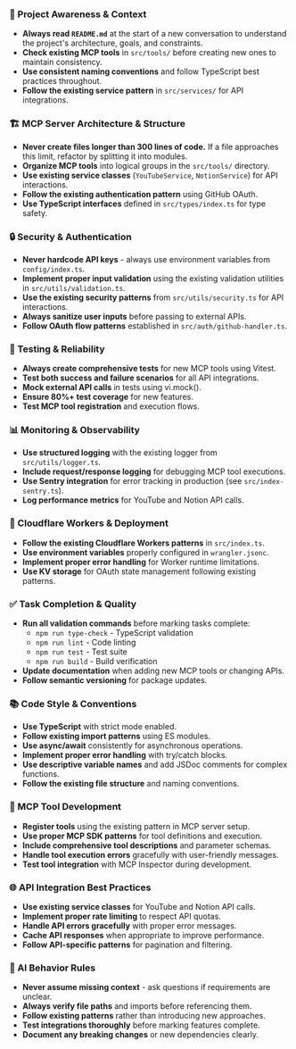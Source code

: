 ### 🔄 Project Awareness & Context
- **Always read `README.md`** at the start of a new conversation to understand the project's architecture, goals, and constraints.
- **Check existing MCP tools** in `src/tools/` before creating new ones to maintain consistency.
- **Use consistent naming conventions** and follow TypeScript best practices throughout.
- **Follow the existing service pattern** in `src/services/` for API integrations.

### 🏗️ MCP Server Architecture & Structure
- **Never create files longer than 300 lines of code.** If a file approaches this limit, refactor by splitting it into modules.
- **Organize MCP tools** into logical groups in the `src/tools/` directory.
- **Use existing service classes** (`YouTubeService`, `NotionService`) for API interactions.
- **Follow the existing authentication pattern** using GitHub OAuth.
- **Use TypeScript interfaces** defined in `src/types/index.ts` for type safety.

### 🔒 Security & Authentication
- **Never hardcode API keys** - always use environment variables from `config/index.ts`.
- **Implement proper input validation** using the existing validation utilities in `src/utils/validation.ts`.
- **Use the existing security patterns** from `src/utils/security.ts` for API interactions.
- **Always sanitize user inputs** before passing to external APIs.
- **Follow OAuth flow patterns** established in `src/auth/github-handler.ts`.

### 🧪 Testing & Reliability
- **Always create comprehensive tests** for new MCP tools using Vitest.
- **Test both success and failure scenarios** for all API integrations.
- **Mock external API calls** in tests using vi.mock().
- **Ensure 80%+ test coverage** for new features.
- **Test MCP tool registration** and execution flows.

### 📊 Monitoring & Observability
- **Use structured logging** with the existing logger from `src/utils/logger.ts`.
- **Include request/response logging** for debugging MCP tool executions.
- **Use Sentry integration** for error tracking in production (see `src/index-sentry.ts`).
- **Log performance metrics** for YouTube and Notion API calls.

### 🚀 Cloudflare Workers & Deployment
- **Follow the existing Cloudflare Workers patterns** in `src/index.ts`.
- **Use environment variables** properly configured in `wrangler.jsonc`.
- **Implement proper error handling** for Worker runtime limitations.
- **Use KV storage** for OAuth state management following existing patterns.

### ✅ Task Completion & Quality
- **Run all validation commands** before marking tasks complete:
  - `npm run type-check` - TypeScript validation
  - `npm run lint` - Code linting
  - `npm run test` - Test suite
  - `npm run build` - Build verification
- **Update documentation** when adding new MCP tools or changing APIs.
- **Follow semantic versioning** for package updates.

### 📚 Code Style & Conventions
- **Use TypeScript** with strict mode enabled.
- **Follow existing import patterns** using ES modules.
- **Use async/await** consistently for asynchronous operations.
- **Implement proper error handling** with try/catch blocks.
- **Use descriptive variable names** and add JSDoc comments for complex functions.
- **Follow the existing file structure** and naming conventions.

### 🔧 MCP Tool Development
- **Register tools** using the existing pattern in MCP server setup.
- **Use proper MCP SDK patterns** for tool definitions and execution.
- **Include comprehensive tool descriptions** and parameter schemas.
- **Handle tool execution errors** gracefully with user-friendly messages.
- **Test tool integration** with MCP Inspector during development.

### 🌐 API Integration Best Practices
- **Use existing service classes** for YouTube and Notion API calls.
- **Implement proper rate limiting** to respect API quotas.
- **Handle API errors gracefully** with proper error messages.
- **Cache API responses** when appropriate to improve performance.
- **Follow API-specific patterns** for pagination and filtering.

### 🧠 AI Behavior Rules
- **Never assume missing context** - ask questions if requirements are unclear.
- **Always verify file paths** and imports before referencing them.
- **Follow existing patterns** rather than introducing new approaches.
- **Test integrations thoroughly** before marking features complete.
- **Document any breaking changes** or new dependencies clearly.

